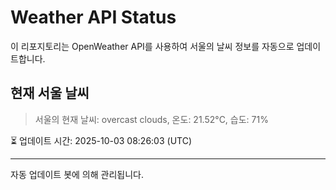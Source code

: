 
# Weather API Status

이 리포지토리는 OpenWeather API를 사용하여 서울의 날씨 정보를 자동으로 업데이트합니다.

## 현재 서울 날씨
> 서울의 현재 날씨: overcast clouds, 온도: 21.52°C, 습도: 71%

⏳ 업데이트 시간: 2025-10-03 08:26:03 (UTC)

---
자동 업데이트 봇에 의해 관리됩니다.

